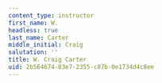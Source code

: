```yaml
---
content_type: instructor
first_name: W.
headless: true
last_name: Carter
middle_initial: Craig
salutation: ''
title: W. Craig Carter
uid: 2b564674-83e7-2355-c87b-0e1734d4c8ee
---
```

